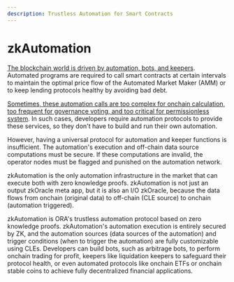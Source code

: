 ```yaml
---
description: Trustless Automation for Smart Contracts
---
```


# zkAutomation

[The blockchain world is driven by automation, bots, and keepers](https://mirror.xyz/orablog.eth/UYI8mpq6zJ8L2Hbqrliss0mg92v7dNAqz0UhO41d\_dM). Automated programs are required to call smart contracts at certain intervals to maintain the optimal price flow of the Automated Market Maker (AMM) or to keep lending protocols healthy by avoiding bad debt.

[Sometimes, these automation calls are too complex for onchain calculation, too frequent for governance voting, and too critical for permissionless system](https://twitter.com/0xSacha/status/1624102663557087247). In such cases, developers require automation protocols to provide these services, so they don't have to build and run their own automation.

However, having a universal protocol for automation and keeper functions is insufficient. The automation's execution and off-chain data source computations must be secure. If these computations are invalid, the operator nodes must be flagged and punished on the automation network.

zkAutomation is the only automation infrastructure in the market that can execute both with zero knowledge proofs. zkAutomation is not just an output zkOracle meta app, but it is also an I/O zkOracle, because the data flows from onchain (original data) to off-chain (CLE source) to onchain (automation triggered).

zkAutomation is ORA's trustless automation protocol based on zero knowledge proofs. zkAutomation's automation execution is entirely secured by ZK, and the automation sources (data sources of the automation) and trigger conditions (when to trigger the automation) are fully customizable using CLEs. Developers can build bots, such as arbitrage bots, to perform onchain trading for profit, keepers like liquidation keepers to safeguard their protocol health, or even automated protocols like onchain ETFs or onchain stable coins to achieve fully decentralized financial applications.
